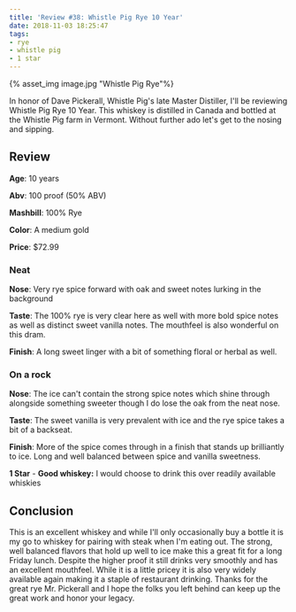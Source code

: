 ```yaml
---
title: 'Review #38: Whistle Pig Rye 10 Year'
date: 2018-11-03 18:25:47
tags:
- rye
- whistle pig
- 1 star
---
```

{% asset_img image.jpg "Whistle Pig Rye"%}

In honor of Dave Pickerall, Whistle Pig's late Master Distiller, I'll be reviewing Whistle Pig Rye 10 Year. This whiskey is distilled in Canada and bottled at the Whistle Pig farm in Vermont. Without further ado let's get to the nosing and sipping.

## Review
**Age**: 10 years

**Abv**: 100 proof (50% ABV)

**Mashbill**: 100% Rye

**Color**: A medium gold

**Price**: $72.99

### Neat
**Nose**: Very rye spice forward with oak and sweet notes lurking in the background

**Taste**: The 100% rye is very clear here as well with more bold spice notes as well as distinct sweet vanilla notes. The mouthfeel is also wonderful on this dram.

**Finish**: A long sweet linger with a bit of something floral or herbal as well.

### On a rock
**Nose**: The ice can't contain the strong spice notes which shine through alongside something sweeter though I do lose the oak from the neat nose.

**Taste**: The sweet vanilla is very prevalent with ice and the rye spice takes a bit of a backseat.

**Finish**: More of the spice comes through in a finish that stands up brilliantly to ice. Long and well balanced between spice and vanilla sweetness.

**1 Star** - **Good whiskey:** I would choose to drink this over readily available whiskies

## Conclusion
This is an excellent whiskey and while I'll only occasionally buy a bottle it is my go to whiskey for pairing with steak when I'm eating out. The strong, well balanced flavors that hold up well to ice make this a great fit for a long Friday lunch. Despite the higher proof it still drinks very smoothly and has an excellent mouthfeel. While it is a little pricey it is also very widely available again making it a staple of restaurant drinking. Thanks for the great rye Mr. Pickerall and I hope the folks you left behind can keep up the great work and honor your legacy.
